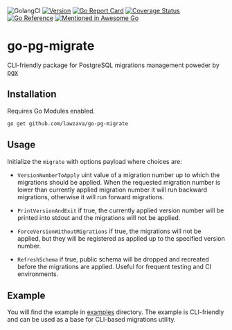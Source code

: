 ![GolangCI](https://github.com/lawzava/go-pg-migrate/workflows/golangci/badge.svg?branch=main)
[![Version](https://img.shields.io/badge/version-v1.1.1-green.svg)](https://github.com/lawzava/go-pg-migrate/releases)
[![Go Report Card](https://goreportcard.com/badge/github.com/lawzava/go-pg-migrate)](https://goreportcard.com/report/github.com/lawzava/go-pg-migrate)
[![Coverage Status](https://coveralls.io/repos/github/lawzava/go-pg-migrate/badge.svg?branch=main)](https://coveralls.io/github/lawzava/go-pg-migrate?branch=main)
[![Go Reference](https://pkg.go.dev/badge/github.com/lawzava/go-pg-migrate.svg)](https://pkg.go.dev/github.com/lawzava/go-pg-migrate)
[![Mentioned in Awesome Go](https://awesome.re/mentioned-badge.svg)](https://awesome-go.com)


# go-pg-migrate

CLI-friendly package for PostgreSQL migrations management poweder by [pgx](https://github.com/jackc/pgx)

## Installation

Requires Go Modules enabled.

```
go get github.com/lawzava/go-pg-migrate
```

## Usage

Initialize the `migrate` with options payload where choices are:

- `VersionNumberToApply` uint value of a migration number up to which the migrations should be applied. 
When the requested migration number is lower than currently applied migration number it will run backward migrations, otherwise it will run forward migrations.
  
- `PrintVersionAndExit` if true, the currently applied version number will be printed into stdout and the migrations will not be applied.

- `ForceVersionWithoutMigrations` if true, the migrations will not be applied, but they will be registered as applied up to the specified version number.

- `RefreshSchema` if true, public schema will be dropped and recreated before the migrations are applied. Useful for frequent testing and CI environments.

## Example

You will find the example in [examples](examples) directory. The example is CLI-friendly and can be used as a base for CLI-based migrations utility.


